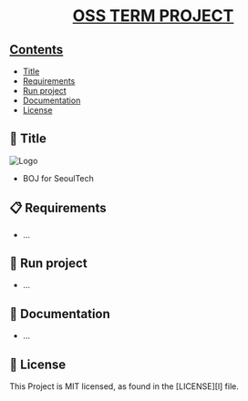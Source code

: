 <h1 align="center">
    <a href="https://github.com/ha4219/oss-term-project"/>
    OSS TERM PROJECT
</h1>






## Contents

- [Title](#-title)
- [Requirements](#-requirements)
- [Run project](#-run-project)
- [Documentation](#-documentation)
- [License](#-license)



 

## 🎉 Title

![Logo](https://d2gd6pc034wcta.cloudfront.net/images/logo@2x.png)

- BOJ for SeoulTech

## 📋 Requirements

- ...

## 🚀 Run project

- ...

## 📖 Documentation

- ...

## 📄 License
This Project is MIT licensed, as found in the [LICENSE][l] file.
